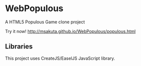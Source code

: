 WebPopulous
=======

A HTML5 Populous Game clone project

Try it now!
http://msakuta.github.io/WebPopulous/populous.html



Libraries
---------

This project uses CreateJS/EaselJS JavaScript library.
